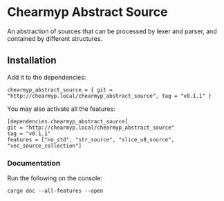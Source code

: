 # Chearmyp Abstract Source
An abstraction of sources that can be processed by lexer and parser, and contained by different structures.

## Installation
Add it to the dependencies:
```
chearmyp_abstract_source = { git = "http://chearmyp.local/chearmyp_abstract_source", tag = "v0.1.1" }
```

You may also activate all the features:
```
[dependencies.chearmyp_abstract_source]
git = "http://chearmyp.local/chearmyp_abstract_source"
tag = "v0.1.1"
features = ["no_std", "str_source", "slice_u8_source", "vec_source_collection"]
```

### Documentation
Run the following on the console:
```
cargo doc --all-features --open
```
